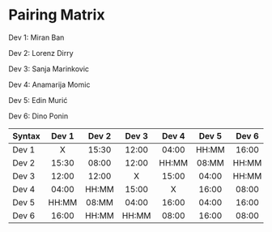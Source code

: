 # Pairing Matrix
Dev 1: Miran Ban

Dev 2: Lorenz Dirry

Dev 3: Sanja Marinkovic

Dev 4: Anamarija Momic

Dev 5: Edin Murić

Dev 6: Dino Ponin

| Syntax      | Dev 1   	  | Dev 2   	  | Dev 3   	  | Dev 4   	  | Dev 5   	  | Dev 6   	  |
| :---        |    :----:   |    :----:   |    :----:   |    :----:   |    :----:   |    :----:   |
| Dev 1       | X           | 15:30       | 12:00       | 04:00       | HH:MM       | 16:00       |
| Dev 2       | 15:30       | 08:00       | 12:00       | HH:MM       | 08:MM       | HH:MM       |
| Dev 3       | 12:00       | 12:00       | X           | 15:00       | 04:00       | HH:MM       |
| Dev 4       | 04:00       | HH:MM       | 15:00       | X           | 16:00       | 08:00       |
| Dev 5       | HH:MM       | 08:MM       | 04:00       | 16:00       | 04:00       | 16:00       |
| Dev 6       | 16:00       | HH:MM       | HH:MM       | 08:00       | 16:00       | 08:00       |

